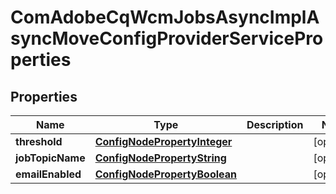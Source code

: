 
# ComAdobeCqWcmJobsAsyncImplAsyncMoveConfigProviderServiceProperties

## Properties
Name | Type | Description | Notes
------------ | ------------- | ------------- | -------------
**threshold** | [**ConfigNodePropertyInteger**](ConfigNodePropertyInteger.md) |  |  [optional]
**jobTopicName** | [**ConfigNodePropertyString**](ConfigNodePropertyString.md) |  |  [optional]
**emailEnabled** | [**ConfigNodePropertyBoolean**](ConfigNodePropertyBoolean.md) |  |  [optional]



